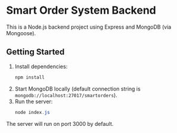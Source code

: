 # Smart Order System Backend

This is a Node.js backend project using Express and MongoDB (via Mongoose).

## Getting Started

1. Install dependencies:
   ```powershell
   npm install
   ```
2. Start MongoDB locally (default connection string is `mongodb://localhost:27017/smartorders`).
3. Run the server:
   ```powershell
   node index.js
   ```

The server will run on port 3000 by default.
